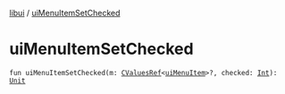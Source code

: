 [libui](index.md) / [uiMenuItemSetChecked](./ui-menu-item-set-checked.md)

# uiMenuItemSetChecked

`fun uiMenuItemSetChecked(m: `[`CValuesRef`](../kotlinx.cinterop/-c-values-ref/index.md)`<`[`uiMenuItem`](ui-menu-item.md)`>?, checked: `[`Int`](https://kotlinlang.org/api/latest/jvm/stdlib/kotlin/-int/index.html)`): `[`Unit`](https://kotlinlang.org/api/latest/jvm/stdlib/kotlin/-unit/index.html)